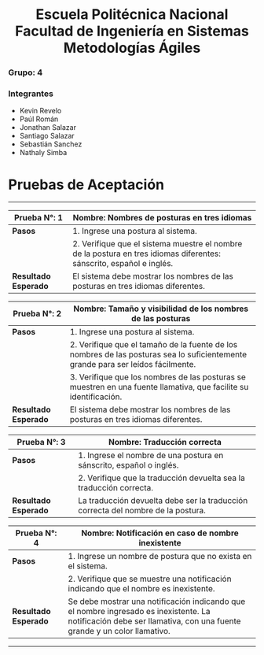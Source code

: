 <h1 align="center">
    Escuela Politécnica Nacional<br>
    Facultad de Ingeniería en Sistemas<br>
    Metodologías Ágiles<br>
</h1>

### Grupo: 4

### Integrantes
- Kevin Revelo
- Paúl Román
- Jonathan Salazar
- Santiago Salazar
- Sebastián Sanchez
- Nathaly Simba

# Pruebas de Aceptación
 ---

| **Prueba N°:** 1| **Nombre:** Nombres de posturas en tres idiomas |
| ------- | - |
| **Pasos** | 1. Ingrese una postura al sistema.|
||2. Verifique que el sistema muestre el nombre de la postura en tres idiomas diferentes: sánscrito, español e inglés. |
| **Resultado Esperado** | El sistema debe mostrar los nombres de las posturas en tres idiomas diferentes. |


| **Prueba N°:** 2 | **Nombre:** Tamaño y visibilidad de los nombres de las posturas |
| ------- | - |
| **Pasos** | 1. Ingrese una postura al sistema.|
||2. Verifique que el tamaño de la fuente de los nombres de las posturas sea lo suficientemente grande para ser leídos fácilmente.
||3. Verifique que los nombres de las posturas se muestren en una fuente llamativa, que facilite su identificación.|
| **Resultado Esperado** | El sistema debe mostrar los nombres de las posturas en tres idiomas diferentes. |

| **Prueba N°:** 3|  **Nombre:** Traducción correcta|
| ------- | - |
| **Pasos** | 1. Ingrese el nombre de una postura en sánscrito, español o inglés.|
|| 2. Verifique que la traducción devuelta sea la traducción correcta.|
| **Resultado Esperado** |La traducción devuelta debe ser la traducción correcta del nombre de la postura.|


| **Prueba N°:** 4 | **Nombre:** Notificación en caso de nombre inexistente|
| ------- | - |
| **Pasos** |1. Ingrese un nombre de postura que no exista en el sistema.|
|| 2. Verifique que se muestre una notificación indicando que el nombre es inexistente.|
| **Resultado Esperado** |Se debe mostrar una notificación indicando que el nombre ingresado es inexistente. La notificación debe ser llamativa, con una fuente grande y un color llamativo.|
---